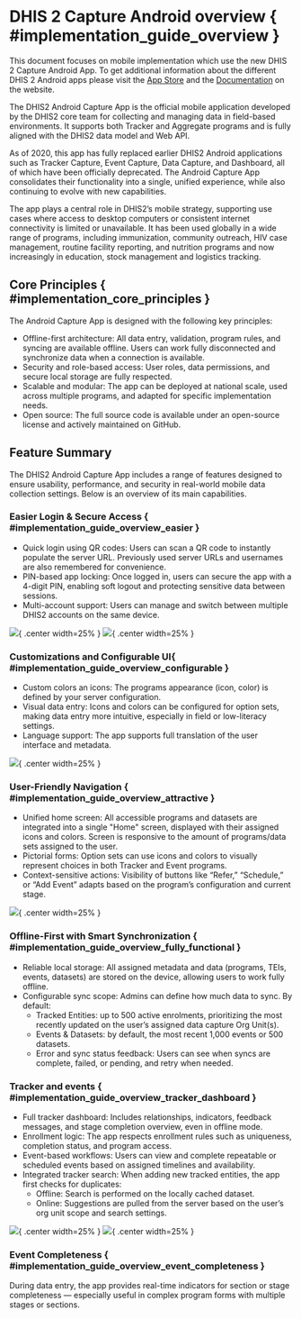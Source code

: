 # DHIS 2 Capture Android overview { #implementation_guide_overview }

This document focuses on mobile implementation which use the new DHIS 2 Capture Android App. To get additional information about the different DHIS 2 Android apps please visit the [App Store](https://www.dhis2.org/app-store) and the [Documentation](https://www.dhis2.org/android-documentation) on the website. 

The DHIS2 Android Capture App is the official mobile application developed by the DHIS2 core team for collecting and managing data in field-based environments. It supports both Tracker and Aggregate programs and is fully aligned with the DHIS2 data model and Web API.

As of 2020, this app has fully replaced earlier DHIS2 Android applications such as Tracker Capture, Event Capture, Data Capture, and Dashboard, all of which have been officially deprecated. The Android Capture App consolidates their functionality into a single, unified experience, while also continuing to evolve with new capabilities.

The app plays a central role in DHIS2’s mobile strategy, supporting use cases where access to desktop computers or consistent internet connectivity is limited or unavailable. It has been used globally in a wide range of programs, including immunization, community outreach, HIV case management, routine facility reporting, and nutrition programs and now increasingly in education, stock management and logistics tracking.

## Core Principles { #implementation_core_principles }
The Android Capture App is designed with the following key principles:

* Offline-first architecture: All data entry, validation, program rules, and syncing are available offline. Users can work fully disconnected and synchronize data when a connection is available.
* Security and role-based access: User roles, data permissions, and secure local storage are fully respected.
* Scalable and modular: The app can be deployed at national scale, used across multiple programs, and adapted for specific implementation needs.
* Open source: The full source code is available under an open-source license and actively maintained on GitHub.

## Feature Summary
The DHIS2 Android Capture App includes a range of features designed to ensure usability, performance, and security in real-world mobile data collection settings. Below is an overview of its main capabilities.

### Easier Login & Secure Access { #implementation_guide_overview_easier }

* Quick login using QR codes: Users can scan a QR code to instantly populate the server URL. Previously used server URLs and usernames are also remembered for convenience.
* PIN-based app locking: Once logged in, users can secure the app with a 4-digit PIN, enabling soft logout and protecting sensitive data between sessions.
* Multi-account support: Users can manage and switch between multiple DHIS2 accounts on the same device.

![](resources/images/implementation-guide-overview-login.png){ .center width=25% }
![](resources/images/implementation-guide-overview-login2.png){ .center width=25% }


### Customizations and Configurable UI{ #implementation_guide_overview_configurable }

* Custom colors an icons: The programs appearance (icon, color) is defined by your server configuration.
* Visual data entry: Icons and colors can be configured for option sets, making data entry more intuitive, especially in field or low-literacy settings.
* Language support: The app supports full translation of the user interface and metadata.

![](resources/images/implementation-guide-overview-custom.png){ .center width=25% }


### User-Friendly Navigation { #implementation_guide_overview_attractive }

* Unified home screen: All accessible programs and datasets are integrated into a single "Home" screen, displayed with their assigned icons and colors. Screen is responsive to the amount of programs/data sets assigned to the user.
* Pictorial forms: Option sets can use icons and colors to visually represent choices in both Tracker and Event programs.
* Context-sensitive actions: Visibility of buttons like “Refer,” “Schedule,” or “Add Event” adapts based on the program’s configuration and current stage.

![](resources/images/implementation-guide-overview-custom2.png){ .center width=25% }


### Offline-First with Smart Synchronization { #implementation_guide_overview_fully_functional }

* Reliable local storage: All assigned metadata and data (programs, TEIs, events, datasets) are stored on the device, allowing users to work fully offline.
* Configurable sync scope: Admins can define how much data to sync. By default:
    - Tracked Entities: up to 500 active enrolments, prioritizing the most recently updated on the user’s assigned data capture Org Unit(s).
    - Events & Datasets: by default, the most recent 1,000 events or 500 datasets.
    - Error and sync status feedback: Users can see when syncs are complete, failed, or pending, and retry when needed.


### Tracker and events { #implementation_guide_overview_tracker_dashboard }

* Full tracker dashboard: Includes relationships, indicators, feedback messages, and stage completion overview, even in offline mode.
* Enrollment logic: The app respects enrollment rules such as uniqueness, completion status, and program access.
* Event-based workflows: Users can view and complete repeatable or scheduled events based on assigned timelines and availability.
* Integrated tracker search: When adding new tracked entities, the app first checks for duplicates:
    - Offline: Search is performed on the locally cached dataset.
    - Online: Suggestions are pulled from the server based on the user’s org unit scope and search settings.

![](resources/images/implementation-guide-overview-tracker.png){ .center width=25% }
![](resources/images/implementation-guide-overview-tracker2.png){ .center width=25% }

### Event Completeness { #implementation_guide_overview_event_completeness }

During data entry, the app provides real-time indicators for section or stage completeness — especially useful in complex program forms with multiple stages or sections.
